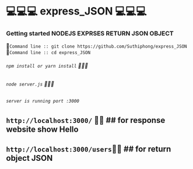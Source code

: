 # :computer::computer::computer: express_JSON :computer::computer::computer:
### Getting started NODEJS EXPRSES RETURN JSON OBJECT

:page_with_curl:`Command line :: git clone https://github.com/Suthiphong/express_JSON `  
:page_with_curl:`Command line :: cd express_JSON`

###### `npm install or yarn install` :page_with_curl::page_with_curl::page_with_curl:
###### `node server.js` :page_with_curl::page_with_curl::page_with_curl:

###### `server is running port :3000`

## `http://localhost:3000/` :triangular_flag_on_post::triangular_flag_on_post: ## for response website show Hello

## `http://localhost:3000/users`:triangular_flag_on_post::triangular_flag_on_post:  ## for return object JSON

